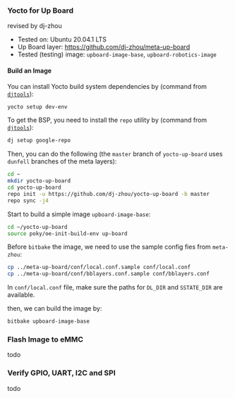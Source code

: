 ### Yocto for Up Board

revised by dj-zhou

* Tested on: Ubuntu 20.04.1 LTS
* Up Board layer: https://github.com/dj-zhou/meta-up-board
* Tested (testing) image: `upboard-image-base`, `upboard-robotics-image`

#### Build an Image

You can install Yocto build system dependencies by (command from [`djtools`](https://github.com/dj-zhou/djtools)):

```bash
yocto setup dev-env
```

To get the BSP, you need to install the  `repo` utility by (command from [`djtools`](https://github.com/dj-zhou/djtools)):

```bash
dj setup google-repo
```

Then, you can do the following (the `master` branch of `yocto-up-board` uses `dunfell` branches of the meta layers):

```bash
cd ~
mkdir yocto-up-board
cd yocto-up-board
repo init -u https://github.com/dj-zhou/yocto-up-board -b master
repo sync -j4
```

Start to build a simple image `upboard-image-base`:

```bash
cd ~/yocto-up-board
source poky/oe-init-build-env up-board
```

Before `bitbake` the image, we need to use the sample config fies from `meta-zhou`:

```bash
cp ../meta-up-board/conf/local.conf.sample conf/local.conf
cp ../meta-up-board/conf/bblayers.conf.sample conf/bblayers.conf
```

In `conf/local.conf` file, make sure the paths for `DL_DIR` and `SSTATE_DIR`  are available.

then, we can build the image by:

```bash
bitbake upboard-image-base
```

### Flash Image to eMMC

todo

### Verify GPIO, UART, I2C and SPI

todo